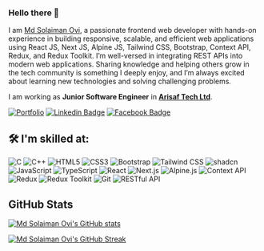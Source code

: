 ### Hello there 👋


I am [Md Solaiman Ovi](https://md-solaiman-ovi-portfolio.netlify.app/), a passionate frontend web developer with hands-on experience in building responsive, scalable, and efficient web applications using React JS, Next JS, Alpine JS, Tailwind CSS, Bootstrap, Context API, Redux, and Redux Toolkit. I’m well-versed in integrating REST APIs into modern web applications. Sharing knowledge and helping others grow in the tech community is something I deeply enjoy, and I’m always excited about learning new technologies and solving challenging problems.

I am working as **Junior Software Engineer** in [**Arisaf Tech Ltd**](https://arisaftech.com/).

[![Portfolio](https://img.shields.io/badge/Portfolio-61DAFB?style=for-the-badge&logo=About.me&logoColor=black&link=https://md-solaiman-ovi-portfolio.netlify.app/)](https://md-solaiman-ovi-portfolio.netlify.app/)
[![Linkedin Badge](https://img.shields.io/badge/Md%20Solainman%20Ovi-0077B5?style=for-the-badge&logo=linkedin&logoColor=white&link=https://www.linkedin.com/in/md-solaiman-ovi-83a9b4162/)](https://www.linkedin.com/in/md-solaiman-ovi-83a9b4162/)
[![Facebook Badge](https://img.shields.io/badge/Md%20Solainman%20Ovi-1877F2?style=for-the-badge&logo=facebook&logoColor=white&link=https://www.facebook.com/msovi480)](https://www.facebook.com/msovi480)


## 🛠️ I'm skilled at:

![C](https://img.shields.io/badge/C-A8B9CC?style=for-the-badge&logo=c&logoColor=white)
![C++](https://img.shields.io/badge/C++-00599C?style=for-the-badge&logo=c%2B%2B&logoColor=white)
![HTML5](https://img.shields.io/badge/HTML5-E34F26?style=for-the-badge&logo=html5&logoColor=white)
![CSS3](https://img.shields.io/badge/CSS3-1572B6?style=for-the-badge&logo=css3&logoColor=white)
![Bootstrap](https://img.shields.io/badge/Bootstrap-563D7C?style=for-the-badge&logo=bootstrap&logoColor=white)
![Tailwind CSS](https://img.shields.io/badge/Tailwind_CSS-38B2AC?style=for-the-badge&logo=tailwind-css&logoColor=white)
![shadcn](https://img.shields.io/badge/shadcn-000000?style=for-the-badge&logo=shadcn&logoColor=white)
![JavaScript](https://img.shields.io/badge/JavaScript-F7DF1E?style=for-the-badge&logo=javascript&logoColor=black)
![TypeScript](https://img.shields.io/badge/TypeScript-3178C6?style=for-the-badge&logo=typescript&logoColor=white)
![React](https://img.shields.io/badge/React-61DAFB?style=for-the-badge&logo=react&logoColor=black)
![Next.js](https://img.shields.io/badge/Next.js-000000?style=for-the-badge&logo=nextdotjs&logoColor=white)
![Alpine.js](https://img.shields.io/badge/Alpine.js-8BC0D0?style=for-the-badge&logo=alpine.js&logoColor=black)
![Context API](https://img.shields.io/badge/Context%20API-61DAFB?style=for-the-badge&logo=react&logoColor=black)
![Redux](https://img.shields.io/badge/Redux-764ABC?style=for-the-badge&logo=redux&logoColor=white)
![Redux Toolkit](https://img.shields.io/badge/Redux%20Toolkit-764ABC?style=for-the-badge&logo=redux&logoColor=white)
![Git](https://img.shields.io/badge/Git-F05032?style=for-the-badge&logo=git&logoColor=white)
![RESTful API](https://img.shields.io/badge/RESTful%20API-02569B?style=for-the-badge&logo=rest&logoColor=white)




## GitHub Stats

[![Md Solaiman Ovi's GitHub stats](https://github-readme-stats.vercel.app/api?username=Md-Solaiman-Ovi&show_icons=true&theme=radical)](https://github.com/Md-Solaiman-Ovi)

[![Md Solaiman Ovi's GitHub Streak](https://streak-stats.demolab.com?user=Md-Solaiman-Ovi&theme=radical)](https://git.io/streak-stats)

